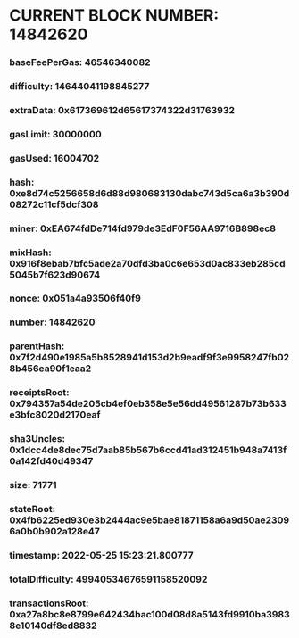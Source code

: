 # CURRENT BLOCK NUMBER: 14842620

### baseFeePerGas: 46546340082
### difficulty: 14644041198845277
### extraData: 0x617369612d65617374322d31763932
### gasLimit: 30000000
### gasUsed: 16004702
### hash: 0xe8d74c5256658d6d88d980683130dabc743d5ca6a3b390d08272c11cf5dcf308
### miner: 0xEA674fdDe714fd979de3EdF0F56AA9716B898ec8
### mixHash: 0x916f8ebab7bfc5ade2a70dfd3ba0c6e653d0ac833eb285cd5045b7f623d90674
### nonce: 0x051a4a93506f40f9
### number: 14842620
### parentHash: 0x7f2d490e1985a5b8528941d153d2b9eadf9f3e9958247fb028b456ea90f1eaa2
### receiptsRoot: 0x794357a54de205cb4ef0eb358e5e56dd49561287b73b633e3bfc8020d2170eaf
### sha3Uncles: 0x1dcc4de8dec75d7aab85b567b6ccd41ad312451b948a7413f0a142fd40d49347
### size: 71771
### stateRoot: 0x4fb6225ed930e3b2444ac9e5bae81871158a6a9d50ae23096a0b0b902a128e47
### timestamp: 2022-05-25 15:23:21.800777
### totalDifficulty: 49940534676591158520092
### transactionsRoot: 0xa27a8bc8e8799e642434bac100d08d8a5143fd9910ba39838e10140df8ed8832
